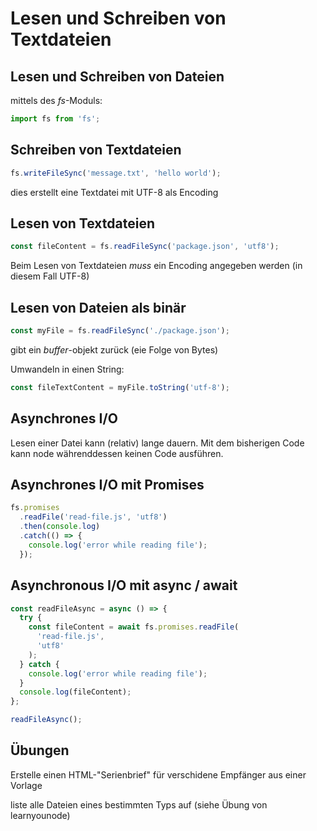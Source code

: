 # Lesen und Schreiben von Textdateien

## Lesen und Schreiben von Dateien

mittels des _fs_-Moduls:

```js
import fs from 'fs';
```

## Schreiben von Textdateien

```js
fs.writeFileSync('message.txt', 'hello world');
```

dies erstellt eine Textdatei mit UTF-8 als Encoding

## Lesen von Textdateien

```js
const fileContent = fs.readFileSync('package.json', 'utf8');
```

Beim Lesen von Textdateien _muss_ ein Encoding angegeben werden (in diesem Fall UTF-8)

## Lesen von Dateien als binär

```js
const myFile = fs.readFileSync('./package.json');
```

gibt ein _buffer_-objekt zurück (eie Folge von Bytes)

Umwandeln in einen String:

```js
const fileTextContent = myFile.toString('utf-8');
```

## Asynchrones I/O

Lesen einer Datei kann (relativ) lange dauern. Mit dem bisherigen Code kann node währenddessen keinen Code ausführen.

## Asynchrones I/O mit Promises

```js
fs.promises
  .readFile('read-file.js', 'utf8')
  .then(console.log)
  .catch(() => {
    console.log('error while reading file');
  });
```

## Asynchronous I/O mit async / await

```js
const readFileAsync = async () => {
  try {
    const fileContent = await fs.promises.readFile(
      'read-file.js',
      'utf8'
    );
  } catch {
    console.log('error while reading file');
  }
  console.log(fileContent);
};

readFileAsync();
```

## Übungen

Erstelle einen HTML-"Serienbrief" für verschidene Empfänger aus einer Vorlage

liste alle Dateien eines bestimmten Typs auf (siehe Übung von learnyounode)
